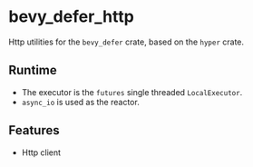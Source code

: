 # bevy_defer_http

Http utilities for the `bevy_defer` crate, based on the `hyper` crate.

## Runtime

* The executor is the `futures` single threaded `LocalExecutor`.
* `async_io` is used as the reactor.

## Features

* Http client
